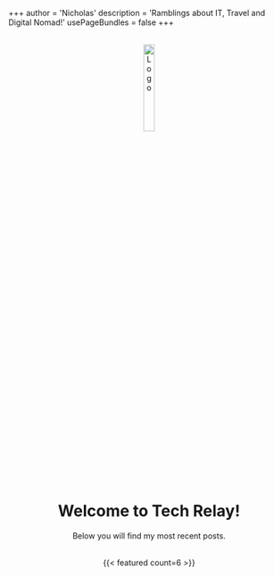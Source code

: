 +++
author = 'Nicholas'
description = 'Ramblings about IT, Travel and Digital Nomad!'
usePageBundles = false
+++
<br>
<br>
<p style="text-align:center;"><img src="https://i.ibb.co/2qngtJf/Tech-Relay-3.png" alt="Logo" height="20%" width="20%"></p>
<div style="text-align: center;">
	<body>
		<h1>Welcome to Tech Relay!</h1>
		<p>Below you will find my most recent posts.</p>
	</body>
</div>
<br>
<div style="text-align: center;">
{{< featured count=6 >}}
</div>
